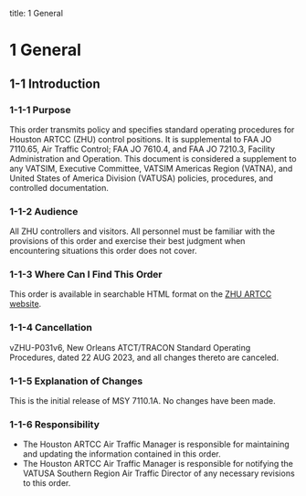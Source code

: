 title: 1 General
# 1 General
## 1-1 Introduction
### 1-1-1 Purpose
This order transmits policy and specifies standard operating procedures for Houston ARTCC (ZHU) control positions. It is supplemental to FAA JO 7110.65, Air Traffic Control; FAA JO 7610.4, and FAA JO 7210.3, Facility Administration and Operation. This document is considered a supplement to any VATSIM, Executive Committee, VATSIM Americas Region (VATNA), and United States of America Division (VATUSA) policies, procedures, and controlled documentation.
### 1-1-2 Audience
All ZHU controllers and visitors. All personnel must be familiar with the provisions of this order and exercise their best judgment when encountering situations this order does not cover.
### 1-1-3 Where Can I Find This Order
This order is available in searchable HTML format on the [ZHU ARTCC website](https://docs.houston.center).
### 1-1-4 Cancellation
vZHU-P031v6, New Orleans ATCT/TRACON Standard Operating Procedures, dated 22 AUG 2023, and all changes thereto are canceled.
### 1-1-5 Explanation of Changes
This is the initial release of MSY 7110.1A. No changes have been made.
### 1-1-6 Responsibility
- The Houston ARTCC Air Traffic Manager is responsible for maintaining and updating the information contained in this order.
- The Houston ARTCC Air Traffic Manager is responsible for notifying the VATUSA Southern Region Air Traffic Director of any necessary revisions to this order.